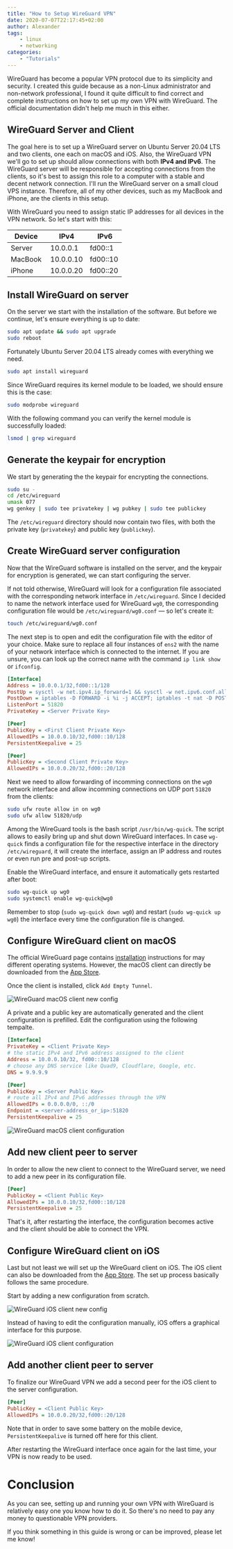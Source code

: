 ```yaml
---
title: "How to Setup WireGuard VPN"
date: 2020-07-07T22:17:45+02:00
author: Alexander
tags:
    - linux
    - networking
categories:
    - "Tutorials"
---
```


WireGuard has become a popular VPN protocol due to its simplicity and security. I created this guide because as a non-Linux administrator and non-network professional, I found it quite difficult to find correct and complete instructions on how to set up my own VPN with WireGuard. The official documentation didn't help me much in this either.

## WireGuard Server and Client

The goal here is to set up a WireGuard server on Ubuntu Server 20.04 LTS and two clients, one each on macOS and iOS. Also, the WireGuard VPN we'll go to set up should allow connections with both **IPv4 and IPv6**.
The WireGuard server will be responsible for accepting connections from the clients, so it's best to assign this role to a computer with a stable and decent network connection. I'll run the WireGuard server on a small cloud VPS instance. Therefore, all of my other devices, such as my MacBook and iPhone, are the clients in this setup.

With WireGuard you need to assign static IP addresses for all devices in the VPN network. So let's start with this:

Device | IPv4 | IPv6
--- | --- | ---
Server | 10.0.0.1 | fd00::1
MacBook | 10.0.0.10 | fd00::10
iPhone | 10.0.0.20 | fd00::20

## Install WireGuard on server

On the server we start with the installation of the software.
But before we continue, let's ensure everything is up to date:

```bash
sudo apt update && sudo apt upgrade
sudo reboot
```

Fortunately Ubuntu Server 20.04 LTS already comes with everything we need.

```bash
sudo apt install wireguard
```

Since WireGuard requires its kernel module to be loaded, we should ensure this is the case:

```bash
sudo modprobe wireguard
```

With the following command you can verify the kernel module is successfully loaded:

```bash
lsmod | grep wireguard
```

## Generate the keypair for encryption

We start by generating the the keypair for encrypting the connections.

```bash
sudo su -
cd /etc/wireguard
umask 077
wg genkey | sudo tee privatekey | wg pubkey | sudo tee publickey
```

The `/etc/wireguard` directory should now contain two files, with both the private key (`privatekey`) and public key (`publickey`).

## Create WireGuard server configuration

Now that the WireGuard software is installed on the server, and the keypair for encryption is generated, we can start configuring the server.

If not told otherwise, WireGuard will look for a configuration file associated with the corresponding network interface in `/etc/wireguard`. Since I decided to name the network interface used for WireGuard `wg0`, the corresponding configuration file would be `/etc/wireguard/wg0.conf` — so let's create it:

```bash
touch /etc/wireguard/wg0.conf
```

The next step is to open and edit the configuration file with the editor of your choice. Make sure to replace all four instances of `ens2` with the name of your network interface which is connected to the internet. If you are unsure, you can look up the correct name with the command `ip link show` or `ifconfig`.

```cfg
[Interface]
Address = 10.0.0.1/32,fd00::1/128
PostUp = sysctl -w net.ipv4.ip_forward=1 && sysctl -w net.ipv6.conf.all.forwarding=1 && iptables -A FORWARD -i %i -j ACCEPT; iptables -t nat -A POSTROUTING -o ens2 -j MASQUERADE; ip6tables -A FORWARD -i %i -j ACCEPT; ip6tables -t nat -A POSTROUTING -o ens2 -j MASQUERADE
PostDown = iptables -D FORWARD -i %i -j ACCEPT; iptables -t nat -D POSTROUTING -o ens2 -j MASQUERADE; ip6tables -D FORWARD -i %i -j ACCEPT; ip6tables -t nat -D POSTROUTING -o ens2 -j MASQUERADE && sysctl -w net.ipv6.conf.all.forwarding=0 && sysctl -w net.ipv4.ip_forward=0
ListenPort = 51820
PrivateKey = <Server Private Key>

[Peer]
PublicKey = <First Client Private Key>
AllowedIPs = 10.0.0.10/32,fd00::10/128
PersistentKeepalive = 25

[Peer]
PublicKey = <Second Client Private Key>
AllowedIPs = 10.0.0.20/32,fd00::20/128
```

Next we need to allow forwarding of incomming connections on the `wg0` network interface and allow incomming connections on UDP port `51820` from the clients:

```bash
sudo ufw route allow in on wg0
sudo ufw allow 51820/udp
```
Among the WireGuard tools is the bash script `/usr/bin/wg-quick`. The script allows to easily bring up and shut down WireGuard interfaces. In case `wg-quick` finds a configuration file for the respective interface in the directory `/etc/wireguard`, it will create the interface, assign an IP address and routes or even run pre and post-up scripts.

Enable the WireGuard interface, and ensure it automatically gets restarted after boot:

```bash
sudo wg-quick up wg0
sudo systemctl enable wg-quick@wg0
```

Remember to stop (`sudo wg-quick down wg0`) and restart (`sudo wg-quick up wg0`) the interface every time the configuration file is changed.

## Configure WireGuard client on macOS

The official WireGuard page contains [installation](https://www.wireguard.com/install/) instructions for may different operating systems. However, the macOS client can directly be downloaded from the [App Store](https://itunes.apple.com/us/app/wireguard/id1451685025?ls=1&mt=12).

Once the client is installed, click `Add Empty Tunnel`.

![WireGuard macOS client new config](/content/images/wireguard-macos-new-config.png)

A private and a public key are automatically generated and the client configuration is prefilled. Edit the configuration using the following tempalte.

```cfg
[Interface]
PrivateKey = <Client Private Key>
# the static IPv4 and IPv6 address assigned to the client
Address = 10.0.0.10/32, fd00::10/128
# choose any DNS service like Quad9, Cloudflare, Google, etc.
DNS = 9.9.9.9

[Peer]
PublicKey = <Server Public Key>
# route all IPv4 and IPv6 addresses through the VPN
AllowedIPs = 0.0.0.0/0, ::/0
Endpoint = <server-address_or_ip>:51820
PersistentKeepalive = 25
```

![WireGuard macOS client configuration](/content/images/wireguard-macos-client-config.png)

## Add new client peer to server

In order to allow the new client to connect to the WireGuard server, we need to add a new peer in its configuration file.

```cfg
[Peer]
PublicKey = <Client Public Key>
AllowedIPs = 10.0.0.10/32,fd00::10/128
PersistentKeepalive = 25
```

That's it, after restarting the interface, the configuration becomes active and the client should be able to connect the VPN.

## Configure WireGuard client on iOS

Last but not least we will set up the WireGuard client on iOS. The iOS client can also be downloaded from the [App Store](https://itunes.apple.com/us/app/wireguard/id1441195209?ls=1&mt=8). The set up process basically follows the same procedure.

Start by adding a new configuration from scratch.

![WireGuard iOS client new config](/content/images/wireguard-ios-new-config.png)

Instead of having to edit the configuration manually, iOS offers a graphical interface for this purpose.

![WireGuard iOS client configuration](/content/images/wireguard-ios-client-config.png)

## Add another client peer to server

To finalize our WireGuard VPN we add a second peer for the iOS client to the server configuration.

```cfg
[Peer]
PublicKey = <Client Public Key>
AllowedIPs = 10.0.0.20/32,fd00::20/128
```

Note that in order to save some battery on the mobile device, `PersistentKeepalive` is turned off here for this client.

After restarting the WireGuard interface once again for the last time, your VPN is now ready to be used.

# Conclusion

As you can see, setting up and running your own VPN with WireGuard is relatively easy one you know how to do it. So there's no need to pay any money to questionable VPN providers.

If you think something in this guide is wrong or can be improved, please let me know!
